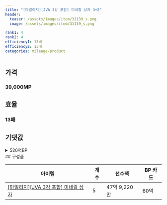 ```yaml
---
title: "[마일리지][JVA 3강 포함] 미네랄 상자 3+2"
header:
  teaser: /assets/images/item/31139_s.png
  image: /assets/images/item/31139_s.png

rank1: 4
rank2: 4
efficiency1: 13배
efficiency2: 13배
categories: mileage-product
---
```



## 가격
### 39,000MP
## 효율
### 13배
## 기댓값
<details>
<summary>520억BP</summary>
<div markdown="1">
- 선수팩 239억BP
  - 수수료 쿠폰 40% 적용 시 230억BP
  - 수수료 쿠폰 30% 적용 시 220억BP
  - 수수료 쿠폰 20% 적용 시 210억BP
- BP 카드 300억BP

</div>
</details>
## 구성품

|아이템|개수|선수팩|BP 카드|
|---|---|---|---|
|[[마일리지][JVA 3강 포함] 미네랄 상자](/box/7938)|5|47억 9,220만|60억|
